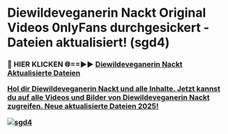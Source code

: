 # Diewildeveganerin Nackt Original Videos 0nlyFans durchgesickert - Dateien aktualisiert! (sgd4)

<h3>🔴 HIER KLICKEN 🌐==►► <a href="https://tinyurl.com/h6vf6nb8" rel="nofollow">Diewildeveganerin Nackt Aktualisierte Dateien

Hol dir Diewildeveganerin Nackt und alle Inhalte. Jetzt kannst du auf alle Videos und Bilder von Diewildeveganerin Nackt zugreifen. Neue aktualisierte Dateien 2025!

[![sgd4](https://i.imgur.com/sD4kR3V.gif)](https://tinyurl.com/h6vf6nb8)
